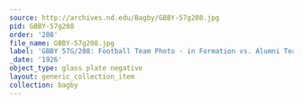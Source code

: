 ```yaml
---
source: http://archives.nd.edu/Bagby/GBBY-57g208.jpg
pid: GBBY-57g208
order: '208'
file_name: GBBY-57g208.jpg
label: 'GBBY 57G/208: Football Team Photo - in Formation vs. Alumni Team - 1926'
_date: '1926'
object_type: glass plate negative
layout: generic_collection_item
collection: bagby
---
```

